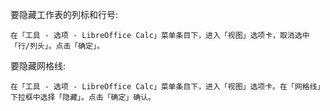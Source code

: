 要隐藏工作表的列标和行号:

    在「工具 - 选项 - LibreOffice Calc」菜单条目下，进入「视图」选项卡，取消选中「行/列头」。点击「确定」。

要隐藏网格线:

    在「工具 - 选项 - LibreOffice Calc」菜单条目下，进入「视图」选项卡。在「网格线」下拉框中选择「隐藏」。点击「确定」确认。
